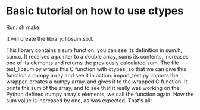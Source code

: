 # Basic tutorial on how to use ctypes

Run: sh make.

It will create the library: libsum.so.1.

This library contains a sum function, you can see its definition in sum.h, sum.c. It receives a pointer to a double array, sums its contents, increases one of its elements and returns the previously calculated sum.
The file test_libsum.py wraps this C function with ctypes, so that we can give this function a numpy array and see it in action.
import_test.py imports the wrapper, creates a numpy array, and gives it to the wrapped C function. It prints the sum of the array, and to see that it really was working on the Python defined numpy array's elements, we call the function again. Now the sum value is increased by one, as was expected.
That's all!
